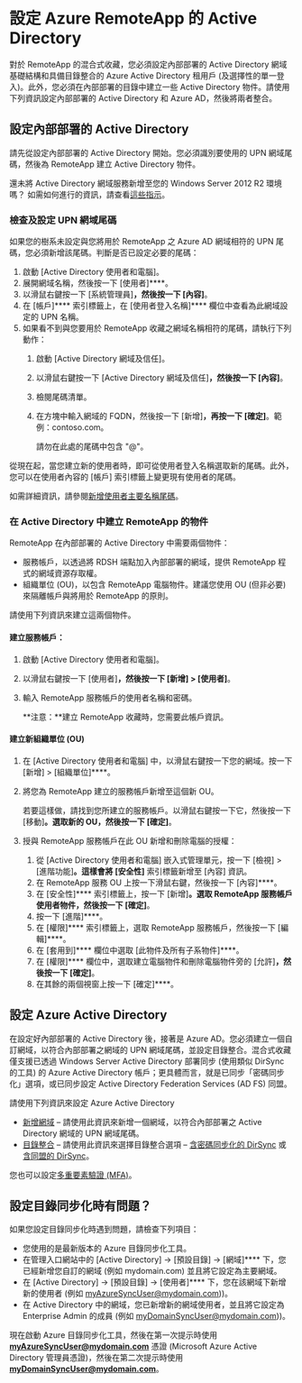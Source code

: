 
<properties 
    pageTitle="設定 Azure RemoteApp 的 Active Directory" 
    description="了解如何設定 Active Directory 以使用 Azure RemoteApp。" 
    services="remoteapp" 
    solutions="" documentationCenter="" 
    authors="lizap" 
    manager="mbaldwin" />

<tags 
    ms.service="remoteapp" 
    ms.workload="compute" 
    ms.tgt_pltfrm="na" 
    ms.devlang="na" 
    ms.topic="article" 
    ms.date="04/28/2015" 
    ms.author="elizapo" />



# 設定 Azure RemoteApp 的 Active Directory


對於 RemoteApp 的混合式收藏，您必須設定內部部署的 Active Directory 網域基礎結構和具備目錄整合的 Azure Active Directory 租用戶 (及選擇性的單一登入)。此外，您必須在內部部署的目錄中建立一些 Active Directory 物件。請使用下列資訊設定內部部署的 Active Directory 和 Azure AD，然後將兩者整合。

## 設定內部部署的 Active Directory
請先從設定內部部署的 Active Directory 開始。您必須識別要使用的 UPN 網域尾碼，然後為 RemoteApp 建立 Active Directory 物件。

還未將 Active Directory 網域服務新增至您的 Windows Server 2012 R2 環境嗎？ 如需如何進行的資訊，請查看[這些指示](https://technet.microsoft.com/library/cc731053.aspx)。
### 檢查及設定 UPN 網域尾碼
如果您的樹系未設定與您將用於 RemoteApp 之 Azure AD 網域相符的 UPN 尾碼，您必須新增該尾碼。判斷是否已設定必要的尾碼：


1. 啟動 [Active Directory 使用者和電腦]。
2.	展開網域名稱，然後按一下 [使用者]****。
3.	以滑鼠右鍵按一下 [系統管理員]****，然後按一下 [內容]****。
4.	在 [帳戶]**** 索引標籤上，在 [使用者登入名稱]**** 欄位中查看為此網域設定的 UPN 名稱。
5.	如果看不到與您要用於 RemoteApp 收藏之網域名稱相符的尾碼，請執行下列動作：
	1.	啟動 [Active Directory 網域及信任]。
	2.	以滑鼠右鍵按一下 [Active Directory 網域及信任]****，然後按一下 [內容]****。
	3.	檢閱尾碼清單。
	4.	在方塊中輸入網域的 FQDN，然後按一下 [新增]****，再按一下 [確定]****。範例：contoso.com。 

		請勿在此處的尾碼中包含 "@"。

從現在起，當您建立新的使用者時，即可從使用者登入名稱選取新的尾碼。此外，您可以在使用者內容的 [帳戶] 索引標籤上變更現有使用者的尾碼。

如需詳細資訊，請參閱[新增使用者主要名稱尾碼](http://technet.microsoft.com/library/cc772007.aspx)。

### 在 Active Directory 中建立 RemoteApp 的物件
RemoteApp 在內部部署的 Active Directory 中需要兩個物件：


- 服務帳戶，以透過將 RDSH 端點加入內部部署的網域，提供 RemoteApp 程式的網域資源存取權。
- 組織單位 (OU)，以包含 RemoteApp 電腦物件。建議您使用 OU (但非必要) 來隔離帳戶與將用於 RemoteApp 的原則。

請使用下列資訊來建立這兩個物件。

#### 建立服務帳戶：


1. 啟動 [Active Directory 使用者和電腦]。
2.	以滑鼠右鍵按一下 [使用者]****，然後按一下 [新增] > [使用者]****。
3.	輸入 RemoteApp 服務帳戶的使用者名稱和密碼。

	**注意：**建立 RemoteApp 收藏時，您需要此帳戶資訊。

#### 建立新組織單位 (OU)


1. 在 [Active Directory 使用者和電腦] 中，以滑鼠右鍵按一下您的網域。按一下 [新增] > [組織單位]****。
2. 將您為 RemoteApp 建立的服務帳戶新增至這個新 OU。

	若要這樣做，請找到您所建立的服務帳戶。以滑鼠右鍵按一下它，然後按一下 [移動]****。選取新的 OU，然後按一下 [確定]****。


1. 授與 RemoteApp 服務帳戶在此 OU 新增和刪除電腦的授權：
	1. 從 [Active Directory 使用者和電腦] 嵌入式管理單元，按一下 [檢視] > [進階功能]****。這樣會將 [安全性]**** 索引標籤新增至 [內容] 資訊。
	2. 在 RemoteApp 服務 OU 上按一下滑鼠右鍵，然後按一下 [內容]****。
	3. 在 [安全性]**** 索引標籤上，按一下 [新增]****。選取 RemoteApp 服務帳戶使用者物件，然後按一下 [確定]****。
	4. 按一下 [進階]****。
	5. 在 [權限]**** 索引標籤上，選取 RemoteApp 服務帳戶，然後按一下 [編輯]****。
	6. 在 [套用到]**** 欄位中選取 [此物件及所有子系物件]****。
	7. 在 [權限]**** 欄位中，選取建立電腦物件和刪除電腦物件旁的 [允許]****，然後按一下 [確定]****。 
	8. 在其餘的兩個視窗上按一下 [確定]****。


## 設定 Azure Active Directory
在設定好內部部署的 Active Directory 後，接著是 Azure AD。您必須建立一個自訂網域，以符合內部部署之網域的 UPN 網域尾碼，並設定目錄整合。混合式收藏僅支援已透過 Windows Server Active Directory 部署同步 (使用類似 DirSync 的工具) 的 Azure Active Directory 帳戶；更具體而言，就是已同步「密碼同步化」選項，或已同步設定 Active Directory Federation Services (AD FS) 同盟。

請使用下列資訊來設定 Azure Active Directory


- [新增網域](http://technet.microsoft.com/library/hh969247.aspx) – 請使用此資訊來新增一個網域，以符合內部部署之 Active Directory 網域的 UPN 網域尾碼。
- [目錄整合](http://technet.microsoft.com/library/jj573653.aspx) – 請使用此資訊來選擇目錄整合選項 – [含密碼同步化的 DirSync](http://technet.microsoft.com/library/dn441214.aspx) 或[含同盟的 DirSync](http://technet.microsoft.com/library/dn441213.aspx)。

您也可以設定[多重要素驗證 (MFA)](http://technet.microsoft.com/library/dn249466.aspx)。

## 設定目錄同步化時有問題？

如果您設定目錄同步化時遇到問題，請檢查下列項目：

- 您使用的是最新版本的 Azure 目錄同步化工具。 
-	在管理入口網站中的 [Active Directory] -> [預設目錄] -> [網域]**** 下，您已經新增您自訂的網域 (例如 mydomain.com) 並且將它設定為主要網域。
-	在 [Active Directory] -> [預設目錄] -> [使用者]**** 下，您在該網域下新增新的使用者 (例如 myAzureSyncUser@mydomain.com))。
-	在 Active Directory 中的網域，您已新增新的網域使用者，並且將它設定為 Enterprise Admin 的成員 (例如 myDomainSyncUser@mydomain.com))。

現在啟動 Azure 目錄同步化工具，然後在第一次提示時使用 **myAzureSyncUser@mydomain.com** 憑證 (Microsoft Azure Active Directory 管理員憑證)，然後在第二次提示時使用 **myDomainSyncUser@mydomain.com**。

<!--HONumber=54-->